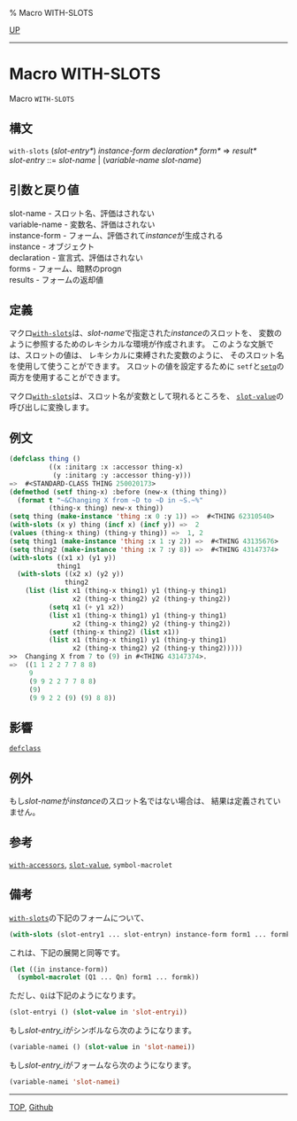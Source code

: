 % Macro WITH-SLOTS

[UP](7.7.html)  

---

# Macro WITH-SLOTS


Macro `WITH-SLOTS`


## 構文

`with-slots` (*slot-entry\**) *instance-form* *declaration\** *form\**
=> *result\**  
*slot-entry* ::= *slot-name* | (*variable-name* *slot-name*)


## 引数と戻り値

slot-name - スロット名、評価はされない  
variable-name - 変数名、評価はされない  
instance-form - フォーム、評価されて*instance*が生成される  
instance - オブジェクト  
declaration - 宣言式、評価はされない  
forms - フォーム、暗黙のprogn  
results - フォームの返却値


## 定義

マクロ[`with-slots`](7.7.with-slots.html)は、*slot-name*で指定された*instance*のスロットを、
変数のように参照するためのレキシカルな環境が作成されます。
このような文脈では、スロットの値は、
レキシカルに束縛された変数のように、
そのスロット名を使用して使うことができます。
スロットの値を設定するために
`setf`と[`setq`](5.3.setq.html)の両方を使用することができます。

マクロ[`with-slots`](7.7.with-slots.html)は、スロット名が変数として現れるところを、
[`slot-value`](7.7.slot-value.html)の呼び出しに変換します。


## 例文

```lisp
(defclass thing ()
          ((x :initarg :x :accessor thing-x)
           (y :initarg :y :accessor thing-y)))
=>  #<STANDARD-CLASS THING 250020173>
(defmethod (setf thing-x) :before (new-x (thing thing))
  (format t "~&Changing X from ~D to ~D in ~S.~%"
          (thing-x thing) new-x thing))
(setq thing (make-instance 'thing :x 0 :y 1)) =>  #<THING 62310540>
(with-slots (x y) thing (incf x) (incf y)) =>  2
(values (thing-x thing) (thing-y thing)) =>  1, 2
(setq thing1 (make-instance 'thing :x 1 :y 2)) =>  #<THING 43135676>
(setq thing2 (make-instance 'thing :x 7 :y 8)) =>  #<THING 43147374>
(with-slots ((x1 x) (y1 y))
            thing1
  (with-slots ((x2 x) (y2 y))
              thing2
    (list (list x1 (thing-x thing1) y1 (thing-y thing1)
                x2 (thing-x thing2) y2 (thing-y thing2))
          (setq x1 (+ y1 x2))
          (list x1 (thing-x thing1) y1 (thing-y thing1)
                x2 (thing-x thing2) y2 (thing-y thing2))
          (setf (thing-x thing2) (list x1))
          (list x1 (thing-x thing1) y1 (thing-y thing1)
                x2 (thing-x thing2) y2 (thing-y thing2)))))
>>  Changing X from 7 to (9) in #<THING 43147374>.
=>  ((1 1 2 2 7 7 8 8)
     9
     (9 9 2 2 7 7 8 8) 
     (9)
     (9 9 2 2 (9) (9) 8 8))
```


## 影響

[`defclass`](7.7.defclass.html)


## 例外

もし*slot-name*が*instance*のスロット名ではない場合は、
結果は定義されていません。


## 参考

[`with-accessors`](7.7.with-accessors.html),
[`slot-value`](7.7.slot-value.html),
`symbol-macrolet`


## 備考

[`with-slots`](7.7.with-slots.html)の下記のフォームについて、

```lisp
(with-slots (slot-entry1 ... slot-entryn) instance-form form1 ... formk)
```

これは、下記の展開と同等です。

```lisp
(let ((in instance-form))
  (symbol-macrolet (Q1 ... Qn) form1 ... formk))
```

ただし、`Qi`は下記のようになります。

```lisp
(slot-entryi () (slot-value in 'slot-entryi))
```

もし*slot-entry_i*がシンボルなら次のようになります。

```lisp
(variable-namei () (slot-value in 'slot-namei))
```

もし*slot-entry_i*がフォームなら次のようになります。

```lisp
(variable-namei 'slot-namei)
```


---
[TOP](index.html),  [Github](https://github.com/nptcl/npt-japanese)

